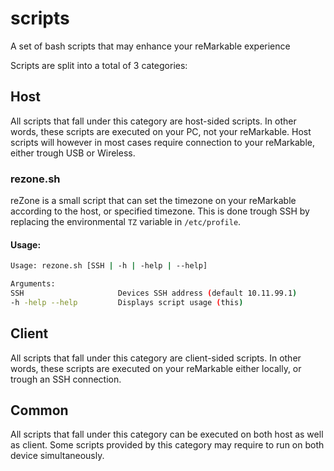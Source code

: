# scripts
A set of bash scripts that may enhance your reMarkable experience

Scripts are split into a total of 3 categories:

## Host
All scripts that fall under this category are host-sided scripts. In other words, these scripts
are executed on your PC, not your reMarkable. Host scripts will however in most cases require
connection to your reMarkable, either trough USB or Wireless.

### rezone.sh
reZone is a small script that can set the timezone on your reMarkable according to the host, or specified timezone.
This is done trough SSH by replacing the environmental `TZ` variable in `/etc/profile`.

#### Usage:
```sh
Usage: rezone.sh [SSH | -h | -help | --help]

Arguments:
SSH                     Devices SSH address (default 10.11.99.1)
-h -help --help         Displays script usage (this)
```

## Client
All scripts that fall under this category are client-sided scripts. In other words, these scripts
are executed on your reMarkable either locally, or trough an SSH connection.

## Common
All scripts that fall under this category can be executed on both host as well as client. Some scripts
provided by this category may require to run on both device simultaneously.

